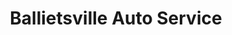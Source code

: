 ---
title: "Ballietsville Auto Service"
url: /coplay/ballietsville-auto-service/
shop: car repair
---